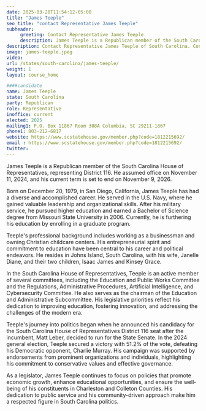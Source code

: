 ```yaml
---
date: 2025-03-28T11:54:12-05:00
title: "James Teeple"
seo_title: "contact Representative James Teeple"
subheader:
     greeting: Contact Representative James Teeple
     description: James Teeple is a Republican member of the South Carolina House of Representatives, representing District 116. He assumed office on November 11, 2024, and his current term is set to end on November 9, 2026.
description: Contact Representative James Teeple of South Carolina. Contact information for James Teeple includes email address, phone number, and mailing address.
image: james-teeple.jpeg
video:
url: /states/south-carolina/james-teeple/
weight: 1
layout: course_home

####candidate
name: James Teeple
state: South Carolina
party: Republican
role: Representative
inoffice: current
elected: 2025
mailing1: P.O. Box 11867 Room 308A Columbia, SC 29211-1867
phone1: 803-212-6817
website: https://www.scstatehouse.gov/member.php?code=1812215692/
email : https://www.scstatehouse.gov/member.php?code=1812215692/
twitter: 
---
```

James Teeple is a Republican member of the South Carolina House of Representatives, representing District 116. He assumed office on November 11, 2024, and his current term is set to end on November 9, 2026.

Born on December 20, 1979, in San Diego, California, James Teeple has had a diverse and accomplished career. He served in the U.S. Navy, where he gained valuable leadership and organizational skills. After his military service, he pursued higher education and earned a Bachelor of Science degree from Missouri State University in 2006. Currently, he is furthering his education by enrolling in a graduate program.

Teeple's professional background includes working as a businessman and owning Christian childcare centers. His entrepreneurial spirit and commitment to education have been central to his career and political endeavors. He resides in Johns Island, South Carolina, with his wife, Janelle Diane, and their two children, Isaac James and Kinsey Grace.

In the South Carolina House of Representatives, Teeple is an active member of several committees, including the Education and Public Works Committee and the Regulations, Administrative Procedures, Artificial Intelligence, and Cybersecurity Committee. He also serves as the chairman of the Education and Administrative Subcommittee. His legislative priorities reflect his dedication to improving education, fostering innovation, and addressing the challenges of the modern era.

Teeple's journey into politics began when he announced his candidacy for the South Carolina House of Representatives District 116 seat after the incumbent, Matt Leber, decided to run for the State Senate. In the 2024 general election, Teeple secured a victory with 51.2% of the vote, defeating his Democratic opponent, Charlie Murray. His campaign was supported by endorsements from prominent organizations and individuals, highlighting his commitment to conservative values and effective governance.

As a legislator, James Teeple continues to focus on policies that promote economic growth, enhance educational opportunities, and ensure the well-being of his constituents in Charleston and Colleton Counties. His dedication to public service and his community-driven approach make him a respected figure in South Carolina politics.
